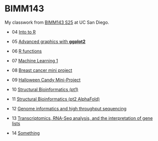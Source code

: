 # BIMM143
My classwork from [BIMM143 S25](https://bioboot.github.io/bimm143_S25/) at UC San Diego.

- 04 [Into to R]()

- 05 [Advanced graphics with **ggplot2**]([https://github.com/xain7ariq/bimm143_github/blob/main/class04/week04.qmd](https://github.com/xain7ariq/bimm143_github/blob/main/class05/week05/class07/class07.md))

- 06 [R functions](https://github.com/xain7ariq/bimm143_github/blob/main/class06/class06.md)

- 07 [Machine Learning 1]([class07/class07.md](https://github.com/xain7ariq/bimm143_github/blob/main/class07/class07.md))

- 08 [Breast cancer mini project](https://github.com/xain7ariq/bimm143_github/blob/main/class08/class08/class08.md)

- 09 [Halloween Candy Mini-Project](class09/class09.md)

- 10 [Structural Bioinformatics (pt1)](class10/class10.md)

- 11 [Structural Bioinformatics (pt2 AlphaFold)](class11/class11.md)

- 12 [Genome informatics and high throughput sequencing](https://github.com/xain7ariq/bimm143_github/blob/main/class12/class12/class12.md)

- 13 [Transcriptomics, RNA-Seq analysis, and the interpretation of gene lists](class13/class13.md) 

- 14 [Something]()
